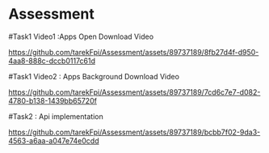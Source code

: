 # Assessment


#Task1 Video1 :Apps Open Download Video

https://github.com/tarekFpi/Assessment/assets/89737189/8fb27d4f-d950-4aa8-888c-dccb0117c61d

#Task1 Video2 : Apps Background Download Video

https://github.com/tarekFpi/Assessment/assets/89737189/7cd6c7e7-d082-4780-b138-1439bb65720f

#Task2  : Api implementation


https://github.com/tarekFpi/Assessment/assets/89737189/bcbb7f02-9da3-4563-a6aa-a047e74e0cdd

